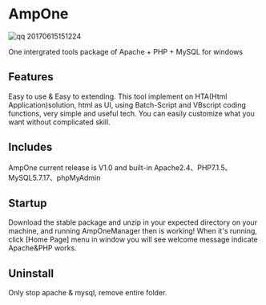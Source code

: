 # AmpOne
![qq 20170615151224](https://user-images.githubusercontent.com/11038908/111592791-37106480-8804-11eb-958d-4b5b0a6ba797.png)

One intergrated tools package of Apache + PHP + MySQL for windows


## Features 
Easy to use & Easy to extending. This tool implement on HTA(Html Application)solution, html as UI, using Batch-Script and VBscript coding functions, very simple and useful tech. You can easily customize what you want without complicated skill.

## Includes
AmpOne current release is V1.0 and built-in Apache2.4、PHP7.1.5、MySQL5.7.17、phpMyAdmin

## Startup 
Download the stable package and unzip in your expected directory on your machine, and running AmpOneManager then is working! When it's running, click [Home Page] menu in window you will see welcome message indicate Apache&PHP works.

## Uninstall
Only stop apache & mysql, remove entire folder. 
